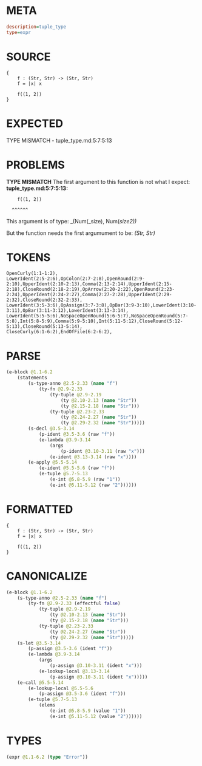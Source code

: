 # META
~~~ini
description=tuple_type
type=expr
~~~
# SOURCE
~~~roc
{
    f : (Str, Str) -> (Str, Str)
    f = |x| x

    f((1, 2))
}
~~~
# EXPECTED
TYPE MISMATCH - tuple_type.md:5:7:5:13
# PROBLEMS
**TYPE MISMATCH**
The first argument to this function is not what I expect:
**tuple_type.md:5:7:5:13:**
```roc
    f((1, 2))
```
      ^^^^^^

This argument is of type:
    _(Num(_size), Num(_size2))_

But the function needs the first argumument to be:
    _(Str, Str)_

# TOKENS
~~~zig
OpenCurly(1:1-1:2),
LowerIdent(2:5-2:6),OpColon(2:7-2:8),OpenRound(2:9-2:10),UpperIdent(2:10-2:13),Comma(2:13-2:14),UpperIdent(2:15-2:18),CloseRound(2:18-2:19),OpArrow(2:20-2:22),OpenRound(2:23-2:24),UpperIdent(2:24-2:27),Comma(2:27-2:28),UpperIdent(2:29-2:32),CloseRound(2:32-2:33),
LowerIdent(3:5-3:6),OpAssign(3:7-3:8),OpBar(3:9-3:10),LowerIdent(3:10-3:11),OpBar(3:11-3:12),LowerIdent(3:13-3:14),
LowerIdent(5:5-5:6),NoSpaceOpenRound(5:6-5:7),NoSpaceOpenRound(5:7-5:8),Int(5:8-5:9),Comma(5:9-5:10),Int(5:11-5:12),CloseRound(5:12-5:13),CloseRound(5:13-5:14),
CloseCurly(6:1-6:2),EndOfFile(6:2-6:2),
~~~
# PARSE
~~~clojure
(e-block @1.1-6.2
	(statements
		(s-type-anno @2.5-2.33 (name "f")
			(ty-fn @2.9-2.33
				(ty-tuple @2.9-2.19
					(ty @2.10-2.13 (name "Str"))
					(ty @2.15-2.18 (name "Str")))
				(ty-tuple @2.23-2.33
					(ty @2.24-2.27 (name "Str"))
					(ty @2.29-2.32 (name "Str")))))
		(s-decl @3.5-3.14
			(p-ident @3.5-3.6 (raw "f"))
			(e-lambda @3.9-3.14
				(args
					(p-ident @3.10-3.11 (raw "x")))
				(e-ident @3.13-3.14 (raw "x"))))
		(e-apply @5.5-5.14
			(e-ident @5.5-5.6 (raw "f"))
			(e-tuple @5.7-5.13
				(e-int @5.8-5.9 (raw "1"))
				(e-int @5.11-5.12 (raw "2"))))))
~~~
# FORMATTED
~~~roc
{
	f : (Str, Str) -> (Str, Str)
	f = |x| x

	f((1, 2))
}
~~~
# CANONICALIZE
~~~clojure
(e-block @1.1-6.2
	(s-type-anno @2.5-2.33 (name "f")
		(ty-fn @2.9-2.33 (effectful false)
			(ty-tuple @2.9-2.19
				(ty @2.10-2.13 (name "Str"))
				(ty @2.15-2.18 (name "Str")))
			(ty-tuple @2.23-2.33
				(ty @2.24-2.27 (name "Str"))
				(ty @2.29-2.32 (name "Str")))))
	(s-let @3.5-3.14
		(p-assign @3.5-3.6 (ident "f"))
		(e-lambda @3.9-3.14
			(args
				(p-assign @3.10-3.11 (ident "x")))
			(e-lookup-local @3.13-3.14
				(p-assign @3.10-3.11 (ident "x")))))
	(e-call @5.5-5.14
		(e-lookup-local @5.5-5.6
			(p-assign @3.5-3.6 (ident "f")))
		(e-tuple @5.7-5.13
			(elems
				(e-int @5.8-5.9 (value "1"))
				(e-int @5.11-5.12 (value "2"))))))
~~~
# TYPES
~~~clojure
(expr @1.1-6.2 (type "Error"))
~~~
